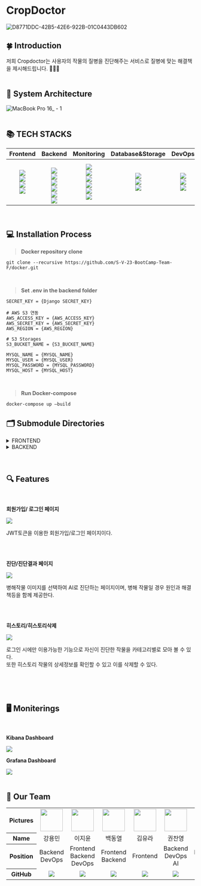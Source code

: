 # CropDoctor

![D8771DDC-42B5-42E6-922B-01C0443DB602](https://user-images.githubusercontent.com/83527046/215812755-bda68906-ce2e-41de-b671-4f2a555b3777.png)
<br>

## 🍀 Introduction

저희 Cropdoctor는 사용자의 작물의 질병을 진단해주는 서비스로 질병에 맞는 해결책을 제시해드립니다. 👩🏻‍🌾
<br>
<br>

## 📌 System Architecture

![MacBook Pro 16_ - 1](https://user-images.githubusercontent.com/83527046/215812708-2d8dc494-2d49-4aea-8192-152852902497.png)
<br>
<br>

## 📚 TECH STACKS

|Frontend|Backend|Monitoring|Database&Storage|DevOps|AI| 
| :----: | :---: | :-----: | :---------: | :------: | :-----: |
| <img src="https://img.shields.io/badge/Vite-646CFF?style=for-the-badge&logo=Vite&logoColor=white"><br><img src="https://img.shields.io/badge/React-61DAFB?style=for-the-badge&logo=React&logoColor=white"><br><img src="https://img.shields.io/badge/TypeScript-3178C6?style=for-the-badge&logo=TypeScript&logoColor=white"><br><img src="https://img.shields.io/badge/Tailwind CSS-06B6D4?style=for-the-badge&logo=Tailwind CSS&logoColor=white"><br> | <br><img src="https://img.shields.io/badge/NGINX-009639?style=for-the-badge&logo=NGINX&logoColor=white"><br><img src="https://img.shields.io/badge/Gunicorn-499848?style=for-the-badge&logo=Gunicorn&logoColor=white"><br><img src="https://img.shields.io/badge/Django-092E20?style=for-the-badge&logo=Django&logoColor=white"><br><img src="https://img.shields.io/badge/RabbitMQ-FF6600?style=for-the-badge&logo=RabbitMQ&logoColor=white"><br><img src="https://img.shields.io/badge/Celery-37814A?style=for-the-badge&logo=Celery&logoColor=white"><br><img src="https://img.shields.io/badge/Swagger-85EA2D.svg?style=for-the-badge&logo=Swagger&logoColor=white"> | <img src="https://img.shields.io/badge/Grafana-F46800?style=for-the-badge&logo=Grafana&logoColor=white"><br><img src="https://img.shields.io/badge/Prometheus-E6522C?style=for-the-badge&logo=Prometheus&logoColor=white"><br><img src="https://img.shields.io/badge/Elasticsearch-005571?style=for-the-badge&logo=Elasticsearch&logoColor=white"><br><img src="https://img.shields.io/badge/Logstash-005571?style=for-the-badge&logo=Logstash&logoColor=white"><br><img src="https://img.shields.io/badge/Kibana-005571?style=for-the-badge&logo=Kibana&logoColor=white"><br><img src="https://img.shields.io/badge/Slack-4A154B?style=for-the-badge&logo=Slack&logoColor=white"> |<img src="https://img.shields.io/badge/Amazon RDS-527FFF?style=for-the-badge&logo=Amazon RDS&logoColor=white"><br><img src="https://img.shields.io/badge/Amazon S3-569A31?style=for-the-badge&logo=Amazon S3&logoColor=white"><br><img src="https://img.shields.io/badge/mysql-4479A1?style=for-the-badge&logo=mysql&logoColor=white"> <br>| <img src="https://img.shields.io/badge/Docker-2496ED?style=for-the-badge&logo=Docker&logoColor=white"><br><img src="https://img.shields.io/badge/Amazon EC2 -FF9900?style=for-the-badge&logo=Amazon EC2&logoColor=white"><br><img src="https://img.shields.io/badge/Github Actions-2088FF?style=for-the-badge&logo=Github Actions&logoColor=white"><br> | <img src="https://img.shields.io/badge/PyTorch-EE4C2C?style=for-the-badge&logo=PyTorch&logoColor=white"> <br> <img src="https://img.shields.io/badge/YOLO-00FFFF?style=for-the-badge&logo=YOLO&logoColor=white"> <br>|


<br>

## 💻 Installation Process

> <b>Docker repository clone </b>

```
git clone --recursive https://github.com/S-V-23-BootCamp-Team-F/docker.git
```

<br>

> <b>Set .env in the backend folder </b>

```
SECRET_KEY = {Django SECRET_KEY}

# AWS S3 연동
AWS_ACCESS_KEY = {AWS_ACCESS_KEY}
AWS_SECRET_KEY = {AWS_SECRET_KEY}
AWS_REGION = {AWS_REGION}

# S3 Storages
S3_BUCKET_NAME = {S3_BUCKET_NAME}

MYSQL_NAME = {MYSQL_NAME}
MYSQL_USER = {MYSQL_USER}
MYSQL_PASSWORD = {MYSQL_PASSWORD}
MYSQL_HOST = {MYSQL_HOST}
```

<br>

> <b>Run Docker-compose </b>

```
docker-compose up —build
```

## 🗂 Submodule Directories

<details>
<summary> FRONTEND </summary>

```sh

📦frontend
┣ 📂.github
┣ 📂dist
┣ 📂node_modules
┣ 📂public
┣ 📂src
┃ ┣ 📂components
┃ ┃ ┣ 📜Cropchart.tsx
┃ ┃ ┣ 📜DetailModalscreen.tsx
┃ ┃ ┣ 📜Hamnav.tsx
┃ ┃ ┣ 📜Historycard.tsx
┃ ┃ ┣ 📜LoadingPage.tsx
┃ ┃ ┣ 📜LogInPage.tsx
┃ ┃ ┣ 📜Longnav.tsx
┃ ┃ ┣ 📜Navbar.tsx
┃ ┃ ┣ 📜Periodchart.tsx
┃ ┃ ┣ 📜Periodline.tsx
┃ ┃ ┗ 📜SignupPage.tsx
┃ ┣ 📂fonts
┃ ┣ 📂images
┃ ┣ 📂pages
┃ ┃ ┣ 📜AbnomalResultPage.tsx
┃ ┃ ┣ 📜GetStart.tsx
┃ ┃ ┣ 📜HistoryPage.tsx
┃ ┃ ┣ 📜MainPage.tsx
┃ ┃ ┣ 📜NomalResultPage.tsx
┃ ┃ ┗ 📜StasticsPage.tsx
┃ ┣ 📂utils
┃ ┣ 📜App.css
┃ ┣ 📜App.tsx
┃ ┣ 📜Cookie.ts
┃ ┣ 📜index.css
┃ ┣ 📜main.tsx
┃ ┣ 📜media.css
┃ ┗ 📜vite-env.d.ts
┣ 📜.dockerignore
┣ 📜.git
┣ 📜.gitignore
┣ 📜Dockerfile
┣ 📜README.md
┣ 📜index.html
┣ 📜index.tsx
┣ 📜package-lock.json
┣ 📜package.json
┣ 📜postcss.config.cjs
┣ 📜tailwind.config.cjs
┣ 📜tsconfig.json
┣ 📜tsconfig.node.json
┗ 📜vite.config.ts
```

</details>

<details>
<summary> BACKEND </summary>

```sh
📦backend
┣ 📂.github
┣ 📂backend
┃ ┣ 📜__init__.py
┃ ┣ 📜asgi.py
┃ ┣ 📜celery.py
┃ ┣ 📜settings.py
┃ ┣ 📜urls.py
┃ ┗ 📜wsgi.py
┣ 📂members
┃ ┣ 📂migrations
┃ ┣ 📜__init__.py
┃ ┣ 📜admin.py
┃ ┣ 📜apps.py
┃ ┣ 📜models.py
┃ ┣ 📜serializer.py
┃ ┣ 📜tests.py
┃ ┣ 📜urls.py
┃ ┗ 📜views.py
┣ 📂plants
┃ ┣ 📂inference
┃ ┃ ┣ 📂models
┃ ┃ ┃ ┣ 📂hub
┃ ┃ ┃ ┣ 📂segment
┃ ┃ ┃ ┣ 📜__init__.py
┃ ┃ ┃ ┣ 📜common.py
┃ ┃ ┃ ┣ 📜experimental.py
┃ ┃ ┃ ┣ 📜tf.py
┃ ┃ ┃ ┣ 📜yolo.py
┃ ┃ ┃ ┣ 📜yolov5l.yaml
┃ ┃ ┃ ┣ 📜yolov5m.yaml
┃ ┃ ┃ ┣ 📜yolov5n.yaml
┃ ┃ ┃ ┣ 📜yolov5s.yaml
┃ ┃ ┃ ┗ 📜yolov5x.yaml
┃ ┃ ┣ 📂utils
┃ ┃ ┃ ┣ 📜__init__.py
┃ ┃ ┃ ┣ 📜activations.py
┃ ┃ ┃ ┣ 📜augmentations.py
┃ ┃ ┃ ┣ 📜autoanchor.py
┃ ┃ ┃ ┣ 📜autobatch.py
┃ ┃ ┃ ┣ 📜callbacks.py
┃ ┃ ┃ ┣ 📜dataloaders.py
┃ ┃ ┃ ┣ 📜downloads.py
┃ ┃ ┃ ┣ 📜general.py
┃ ┃ ┃ ┣ 📜loss.py
┃ ┃ ┃ ┣ 📜metrics.py
┃ ┃ ┃ ┣ 📜plots.py
┃ ┃ ┃ ┣ 📜torch_utils.py
┃ ┃ ┃ ┗ 📜triton.py
┃ ┃ ┣ 📜cucumber.pt
┃ ┃ ┣ 📜detect.py
┃ ┃ ┣ 📜export.py
┃ ┃ ┣ 📜grape.pt
┃ ┃ ┣ 📜paprika.pt
┃ ┃ ┣ 📜pepper.pt
┃ ┃ ┣ 📜strawberry.pt
┃ ┃ ┗ 📜tomato.pt
┃ ┣ 📂migrations
┃ ┣ 📜__init__.py
┃ ┣ 📜admin.py
┃ ┣ 📜apps.py
┃ ┣ 📜models.py
┃ ┣ 📜serializer.py
┃ ┣ 📜storagess.py
┃ ┣ 📜tasks.py
┃ ┣ 📜tests.py
┃ ┣ 📜urls.py
┃ ┗ 📜views.py
┣ 📂static
┣ 📜.env
┣ 📜.git
┣ 📜.gitignore
┣ 📜Dockerfile
┣ 📜README.md
┣ 📜manage.py
┗ 📜requirements.txt
```

</details>
<br>
<br>

## 🔍 Features

<br>

**회원가입/ 로그인 페이지**

<img  src="https://user-images.githubusercontent.com/97827316/215984078-3cbe440e-c4bc-4ae3-9a2b-662ec2dae079.gif">

JWT토큰을 이용한 회원가입/로그인 페이지이다.

<br>
<br>

**진단/진단결과 페이지**

<img src="https://user-images.githubusercontent.com/97827316/215984379-20db97b3-e90c-4857-bb46-c457b61b632c.gif">

병해작물 이미지를 선택하여 AI로 진단하는 페이지이며, 병해 작물일 경우 원인과 해결책등을 함께 제공한다.

<br>
<br>

**히스토리/히스토리삭제**

<img src="https://user-images.githubusercontent.com/97827316/215984492-50f4e265-a738-41a9-8463-532ddb453c68.gif">

로그인 시에만 이용가능한 기능으로 자신이 진단한 작물을 카테고리별로 모아 볼 수 있다. <br>
또한 히스토리 작물의 상세정보를 확인할 수 있고 이를 삭제할 수 있다.

<br>
<br>
<br>

## 🖥️ Moniterings

<br>

**Kibana Dashboard**

<img  src="https://user-images.githubusercontent.com/97827316/215998031-49fb0c4b-b122-4494-990d-5fe26c0c82f9.png">

<br>

**Grafana Dashboard**

<img  src="https://user-images.githubusercontent.com/97827316/215997992-27425c20-445a-4d5b-93aa-6298c9bb2d2b.png">

<br>
<br>

## 👥 Our Team

<table width="1000">
    <thead>
    </thead>
    <tbody>
    <tr>
        <th>Pictures</th>
         <td width="100" align="center">
            <a href="https://github.com/goldapple-ce">
                <img src="https://user-images.githubusercontent.com/97827316/215991540-bd09f520-794d-4db2-9bde-955470a96957.png" width="60" height="60">
            </a>
        </td>
        <td width="100" align="center">
            <a href="https://github.com/jiyoon0701">
                <img  src="https://user-images.githubusercontent.com/97827316/215991531-8da89dd4-d739-4e37-b5be-2b04c38ec6f3.png" width="60" height="60">
            </a>
        </td>
        <td width="100" align="center">
            <a href="https://github.com/TMInstaller">
                <img src="https://user-images.githubusercontent.com/97827316/215991528-8c8a4e08-16ef-46e2-a996-e3a60b937cc3.png" width="60" height="60">
            </a>
        </td>
        <td width="100" align="center">
            <a href="https://github.com/yura0302">
                <img src="https://user-images.githubusercontent.com/97827316/215991544-021c3e7a-460b-41a3-a030-2dca6bb0ac20.png" width="60" height="60">
            </a>
        </td>
        <td width="100" align="center">
            <a href="https://github.com/fnzl54">
                <img src="https://user-images.githubusercontent.com/97827316/215991516-914ed25d-6759-4478-843c-628a0c6baad1.png" width="60" height="60">
            </a>
        </td>
        <td width="100" align="center">
            <a href="https://github.com/hstla">
                <img src="https://user-images.githubusercontent.com/97827316/215991535-aa0d5aeb-363c-41a7-a114-c1448d58d9f1.png" width="60" height="60">
            </a>
        </td>
        <td width="100" align="center">
            <a href="https://github.com/Mayreeel">
                <img src="https://user-images.githubusercontent.com/97827316/215991527-9226b9b3-34fa-493b-b2af-c61d15cc13cf.png" width="60" height="60">
            </a>
        </td>
    </tr>
    <tr>
        <th>Name</th>
        <td width="100" align="center">강용민</td>
        <td width="100" align="center">이지윤</td>
        <td width="100" align="center">백동열</td>
        <td width="100" align="center">김유라</td>
        <td width="100" align="center">권찬영</td>
        <td width="100" align="center">황현성</td>
        <td width="100" align="center">이규현</td>
    </tr>
    <tr>
        <th>Position</th>
        <td width="150" align="center">
            Backend<br>
            DevOps<br>
        </td>
        <td width="150" align="center">
            Frontend<br>
            Backend<br>
            DevOps<br>
        </td>
        <td width="150" align="center">
            Frontend<br>
            Backend<br>
        </td>
        <td width="150" align="center">
            Frontend<br>
        </td>
        <td width="150" align="center">
            Backend<br>
            DevOps<br>
            AI<br>
        </td>
        <td width="150" align="center">
            Backend<br>
            DevOps<br>
        </td>
        <td width="150" align="center">
            Frontend<br>
        </td>
    </tr>
    <tr>
        <th>GitHub</th>
        <td width="100" align="center">
            <a href="https://github.com/goldapple-ce">
                <img src="http://img.shields.io/badge/Kyoungmin1016-green?style=social&logo=github"/>
            </a>
        </td>
        <td width="100" align="center">
            <a href="https://github.com/jiyoon0701">
                <img src="http://img.shields.io/badge/jiyoon0701-green?style=social&logo=github"/>
            </a>
        </td>
        <td width="100" align="center">
            <a href="https://github.com/TMInstaller">
                <img src="http://img.shields.io/badge/TMInstaller-green?style=social&logo=github"/>
            </a>
        </td>
        <td width="100" align="center">
            <a href="https://github.com/yura0302">
                <img src="http://img.shields.io/badge/yura0302-green?style=social&logo=github"/>
            </a>
        </td>
        <td width="100" align="center">
            <a href="https://github.com/fnzl54">
                <img src="http://img.shields.io/badge/fnzl54-green?style=social&logo=github"/>
            </a>
        </td>
        <td width="100" align="center">
            <a href="https://github.com/hstla">
                <img src="http://img.shields.io/badge/hstla-green?style=social&logo=github"/>
            </a>
        </td>
         <td width="100" align="center">
            <a href="https://github.com/Mayreeel">
                <img src="http://img.shields.io/badge/Mayreeel-green?style=social&logo=github"/>
            </a>
        </td>
     </tr>
    </tbody>
</table>
